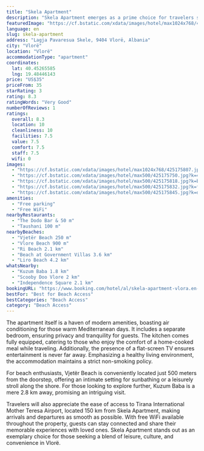 ```yaml
---
title: "Skela Apartment"
description: "Skela Apartment emerges as a prime choice for travelers seeking a serene getaway in Vlorë, offering a unique blend of comfort and convenience."
featuredImage: "https://cf.bstatic.com/xdata/images/hotel/max1024x768/425175807.jpg?k=3ac3ced872d3beab144d47759a27cf6e278f33285a17348470510dbd8182eead&o=&hp=1"
language: en
slug: skela-apartment
address: "Lagja Pavaresua Skele, 9404 Vlorë, Albania"
city: "Vlorë"
location: "Vlorë"
accommodationType: "apartment"
coordinates:
  lat: 40.45265585
  lng: 19.48446143
price: "US$35"
priceFrom: 35
starRating: 3
rating: 8.3
ratingWords: "Very Good"
numberOfReviews: 1
ratings:
  overall: 8.3
  location: 10
  cleanliness: 10
  facilities: 7.5
  value: 7.5
  comfort: 7.5
  staff: 7.5
  wifi: 0
images:
  - "https://cf.bstatic.com/xdata/images/hotel/max1024x768/425175807.jpg?k=3ac3ced872d3beab144d47759a27cf6e278f33285a17348470510dbd8182eead&o=&hp=1"
  - "https://cf.bstatic.com/xdata/images/hotel/max500/425175750.jpg?k=423acca6acb2babb2419d9cdb767366c82436de882724f5b90f2f5507b3a2c26&o=&hp=1"
  - "https://cf.bstatic.com/xdata/images/hotel/max500/425175818.jpg?k=b97e4bbf980549e96ae07e32daa77204ef2c6755af03c55f2a488e059cdeef12&o=&hp=1"
  - "https://cf.bstatic.com/xdata/images/hotel/max500/425175832.jpg?k=f19f8a610a2cba6bcd6ec0ed28155ff5035b74042ab89b05188fec92c151ac62&o=&hp=1"
  - "https://cf.bstatic.com/xdata/images/hotel/max500/425175845.jpg?k=dc1a04db31748a7004e7b94578bbf8d3a5bb76acd18d8d2716b610fdc5ffbd37&o=&hp=1"
amenities:
  - "Free parking"
  - "Free WiFi"
nearbyRestaurants:
  - "The Dodo Bar & 50 m"
  - "Taushani 100 m"
nearbyBeaches:
  - "Vjetër Beach 250 m"
  - "Vlore Beach 900 m"
  - "Ri Beach 2.1 km"
  - "Beach at Government Villas 3.6 km"
  - "Liro Beach 4.2 km"
whatsNearby:
  - "Kuzum Baba 1.8 km"
  - "Scooby Doo Vlore 2 km"
  - "Independence Square 2.1 km"
bookingURL: "https://www.booking.com/hotel/al/skela-apartment-vlora.en-gb.html?aid=8035640"
bestFor: "Best for Beach Access"
bestCategories: "Beach Access"
category: "Beach Access"
---
```


The apartment itself is a haven of modern amenities, boasting air conditioning for those warm Mediterranean days. It includes a separate bedroom, ensuring privacy and tranquility for guests. The kitchen comes fully equipped, catering to those who enjoy the comfort of a home-cooked meal while traveling. Additionally, the presence of a flat-screen TV ensures entertainment is never far away. Emphasizing a healthy living environment, the accommodation maintains a strict non-smoking policy.

For beach enthusiasts, Vjetër Beach is conveniently located just 500 meters from the doorstep, offering an intimate setting for sunbathing or a leisurely stroll along the shore. For those looking to explore further, Kuzum Baba is a mere 2.8 km away, promising an intriguing visit.

Travelers will also appreciate the ease of access to Tirana International Mother Teresa Airport, located 150 km from Skela Apartment, making arrivals and departures as smooth as possible. With free WiFi available throughout the property, guests can stay connected and share their memorable experiences with loved ones. Skela Apartment stands out as an exemplary choice for those seeking a blend of leisure, culture, and convenience in Vlorë.